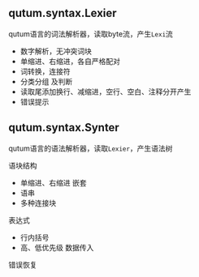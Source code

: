 <!--
Copyright 2008-2024 Qianyan Cai  
Under the terms of the GNU General Public License version 3  
http://qutum.com  http://qutum.cn
-->

## qutum.syntax.Lexier

qutum语言的词法解析器，读取byte流，产生`Lexi`流

- 数字解析，无冲突词块
- 单缩进、右缩进，各自严格配对
- 词转换，连接符
- 分类分组 及判断
- 读取尾添加换行、减缩进，空行、空白、注释分开产生
- 错误提示

## qutum.syntax.Synter

qutum语言的语法解析器，读取`Lexier`，产生语法树

语块结构
- 单缩进、右缩进 嵌套
- 语串
- 多种连接块

表达式
- 行内括号
- 高、低优先级 数据传入

错误恢复

